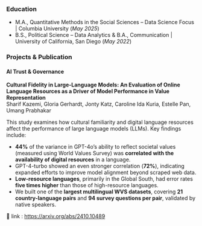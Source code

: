 
### Education					                                                             			    	                                           
- M.A., Quantitative Methods in the Social Sciences – Data Science Focus  | Columbia University (_May 2025_)
- B.S., Political Science – Data Analytics & B.A., Communication | University of California, San Diego (_May 2022_)
      		    		                          
### Projects & Publication 
#### AI Trust & Governance 
**Cultural Fidelity in Large-Language Models: An Evaluation of Online Language Resources as a Driver of Model Performance in Value Representation**  
Sharif Kazemi, Gloria Gerhardt, Jonty Katz, Caroline Ida Kuria, Estelle Pan, Umang Prabhakar

This study examines how cultural familiarity and digital language resources affect the performance of large language models (LLMs). Key findings include:

- **44%** of the variance in GPT-4o’s ability to reflect societal values (measured using World Values Survey) was **correlated with the availability of digital resources** in a language.
- GPT-4-turbo showed an even stronger correlation (**72%**), indicating expanded efforts to improve model alignment beyond scraped web data.
- **Low-resource languages**, primarily in the Global South, had error rates **five times higher** than those of high-resource languages.
- We built one of the **largest multilingual WVS datasets**, covering **21 country-language pairs** and **94 survey questions per pair**, validated by native speakers.

📄 link : https://arxiv.org/abs/2410.10489
